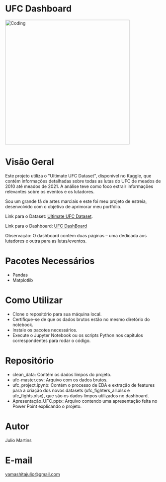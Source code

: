 # UFC Dashboard

<img align="center" alt="Coding" width="400" src="https://i.ytimg.com/vi/2Icb95RD5vo/maxresdefault.jpg">

# Visão Geral
Este projeto utiliza o "Ultimate UFC Dataset", disponível no Kaggle, que contém informações detalhadas sobre todas as lutas do UFC de meados de 2010 até meados de 2021.
A análise teve como foco extrair informações relevantes sobre os eventos e os lutadores.

Sou um grande fã de artes marciais e este foi meu projeto de estreia, desenvolvido com o objetivo de aprimorar meu portfólio.

Link para o Dataset: [Ultimate UFC Dataset](https://www.kaggle.com/datasets/mdabbert/ultimate-ufc-dataset).

Link para o Dashboard: [UFC DashBoard](https://app.powerbi.com/view?r=eyJrIjoiOGI0ODc5ZWYtMmVhZC00MzU5LTlhMDMtMzgzOWNlNzYwNTgwIiwidCI6IjE3NGZkYjA3LWY1YjYtNDc4Zi05MDdmLTY4NWY3ZDVkMGRhNCJ9)

Observação: O dashboard contém duas páginas – uma dedicada aos lutadores e outra para as lutas/eventos.

# Pacotes Necessários
- Pandas
- Matplotlib

# Como Utilizar
- Clone o repositório para sua máquina local.
- Certifique-se de que os dados brutos estão no mesmo diretório do notebook.
- Instale os pacotes necessários.
- Execute o Jupyter Notebook ou os scripts Python nos capítulos correspondentes para rodar o código.

# Repositório
- clean_data: Contém os dados limpos do projeto.
- ufc-master.csv: Arquivo com os dados brutos.
- ufc_project.ipynb: Contém o processo de EDA e extração de features para a criação dos novos datasets (ufc_fighters_all.xlsx e ufc_fights.xlsx), que são os dados limpos utilizados no dashboard.
- Apresentação_UFC.pptx: Arquivo contendo uma apresentação feita no Power Point explicando o projeto.

# Autor
Julio Martins

# E-mail
yamashitajulio@gmail.com
